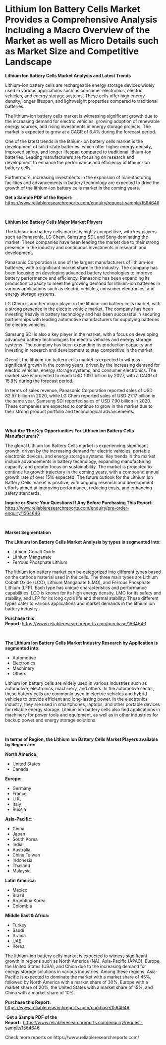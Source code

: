 <p><h1>Lithium Ion Battery Cells Market Provides a Comprehensive Analysis Including a Macro Overview of the Market as well as Micro Details such as Market Size and Competitive Landscape</h1></p><p><strong>Lithium Ion Battery Cells Market Analysis and Latest Trends</strong></p>
<p><p>Lithium-ion battery cells are rechargeable energy storage devices widely used in various applications such as consumer electronics, electric vehicles, and energy storage systems. These cells offer high energy density, longer lifespan, and lightweight properties compared to traditional batteries.</p><p>The lithium-ion battery cells market is witnessing significant growth due to the increasing demand for electric vehicles, growing adoption of renewable energy sources, and rising investments in energy storage projects. The market is expected to grow at a CAGR of 6.4% during the forecast period.</p><p>One of the latest trends in the lithium-ion battery cells market is the development of solid-state batteries, which offer higher energy density, improved safety, and longer lifespan compared to traditional lithium-ion batteries. Leading manufacturers are focusing on research and development to enhance the performance and efficiency of lithium-ion battery cells.</p><p>Furthermore, increasing investments in the expansion of manufacturing facilities and advancements in battery technology are expected to drive the growth of the lithium-ion battery cells market in the coming years.</p></p>
<p><strong>Get a Sample PDF of the Report:&nbsp;</strong> <a href="https://www.reliableresearchreports.com/enquiry/request-sample/1564646">https://www.reliableresearchreports.com/enquiry/request-sample/1564646</a></p>
<p>&nbsp;</p>
<p><strong>Lithium Ion Battery Cells Major Market Players</strong></p>
<p><p>The lithium-ion battery cells market is highly competitive, with key players such as Panasonic, LG Chem, Samsung SDI, and Sony dominating the market. These companies have been leading the market due to their strong presence in the industry and continuous investments in research and development.</p><p>Panasonic Corporation is one of the largest manufacturers of lithium-ion batteries, with a significant market share in the industry. The company has been focusing on developing advanced battery technologies to improve battery performance and efficiency. Panasonic has been expanding its production capacity to meet the growing demand for lithium-ion batteries in various applications such as electric vehicles, consumer electronics, and energy storage systems.</p><p>LG Chem is another major player in the lithium-ion battery cells market, with a strong presence in the electric vehicle market. The company has been investing heavily in battery technology and has been successful in securing partnerships with leading automotive manufacturers for supplying batteries for electric vehicles.</p><p>Samsung SDI is also a key player in the market, with a focus on developing advanced battery technologies for electric vehicles and energy storage systems. The company has been expanding its production capacity and investing in research and development to stay competitive in the market.</p><p>Overall, the lithium-ion battery cells market is expected to witness significant growth in the coming years, driven by the increasing demand for electric vehicles, energy storage systems, and consumer electronics. The market size is projected to reach USD 109.1 billion by 2027, with a CAGR of 15.9% during the forecast period.</p><p>In terms of sales revenue, Panasonic Corporation reported sales of USD 82.57 billion in 2020, while LG Chem reported sales of USD 27.17 billion in the same year. Samsung SDI reported sales of USD 7.90 billion in 2020. These companies are expected to continue to grow in the market due to their strong product portfolio and technological advancements.</p></p>
<p>&nbsp;</p>
<p><strong>What Are The Key Opportunities For Lithium Ion Battery Cells Manufacturers?</strong></p>
<p><p>The global Lithium Ion Battery Cells market is experiencing significant growth, driven by the increasing demand for electric vehicles, portable electronic devices, and energy storage systems. Key trends in the market include advancements in battery technology, expanding manufacturing capacity, and greater focus on sustainability. The market is projected to continue its growth trajectory in the coming years, with a compound annual growth rate of over 15% expected. The future outlook for the Lithium Ion Battery Cells market is positive, with ongoing research and development efforts aimed at improving performance, reducing costs, and enhancing safety standards.</p></p>
<p><strong>Inquire or Share Your Questions If Any Before Purchasing This Report:</strong> <a href="https://www.reliableresearchreports.com/enquiry/pre-order-enquiry/1564646">https://www.reliableresearchreports.com/enquiry/pre-order-enquiry/1564646</a></p>
<p>&nbsp;</p>
<p><strong>Market Segmentation</strong></p>
<p><strong>The Lithium Ion Battery Cells Market Analysis by types is segmented into:</strong></p>
<p><ul><li>Lithium Cobalt Oxide</li><li>Lithium Manganate</li><li>Ferrous Phosphate Lithium</li></ul></p>
<p><p>The lithium ion battery market can be categorized into different types based on the cathode material used in the cells. The three main types are Lithium Cobalt Oxide (LCO), Lithium Manganate (LMO), and Ferrous Phosphate Lithium (LFP). Each type has unique characteristics and performance capabilities. LCO is known for its high energy density, LMO for its safety and stability, and LFP for its long cycle life and thermal stability. These different types cater to various applications and market demands in the lithium ion battery industry.</p></p>
<p><strong>Purchase this Report:&nbsp;</strong><a href="https://www.reliableresearchreports.com/purchase/1564646">https://www.reliableresearchreports.com/purchase/1564646</a></p>
<p>&nbsp;</p>
<p><strong>The Lithium Ion Battery Cells Market Industry Research by Application is segmented into:</strong></p>
<p><ul><li>Automotive</li><li>Electronics</li><li>Machinery</li><li>Others</li></ul></p>
<p><p>Lithium ion battery cells are widely used in various industries such as automotive, electronics, machinery, and others. In the automotive sector, these battery cells are commonly used in electric vehicles and hybrid vehicles to provide efficient and long-lasting power. In the electronics industry, they are used in smartphones, laptops, and other portable devices for reliable energy storage. Lithium ion battery cells also find applications in machinery for power tools and equipment, as well as in other industries for backup power and energy storage solutions.</p></p>
<p>&nbsp;</p>
<p><strong>In terms of Region, the Lithium Ion Battery Cells Market Players available by Region are:</strong></p>
<p>
    <p> <strong> North America: </strong>
        <ul>
            <li>United States</li>
            <li>Canada</li>
        </ul>
        </p> 
    <p> <strong> Europe: </strong>
        <ul>
            <li>Germany</li>
            <li>France</li>
            <li>U.K.</li>
            <li>Italy</li>
            <li>Russia</li>
        </ul>
        </p> 
    <p> <strong> Asia-Pacific: </strong>
        <ul>
            <li>China</li>
            <li>Japan</li>
            <li>South Korea</li>
            <li>India</li>
            <li>Australia</li>
            <li>China Taiwan</li>
            <li>Indonesia</li>
            <li>Thailand</li>
            <li>Malaysia</li>
        </ul>
        </p> 
    <p> <strong> Latin America: </strong>
        <ul>
            <li>Mexico</li>
            <li>Brazil</li>
            <li>Argentina Korea</li>
            <li>Colombia</li>
        </ul>
        </p> 
    <p> <strong> Middle East & Africa: </strong>
        <ul>
            <li>Turkey</li>
            <li>Saudi</li>
            <li>Arabia</li>
            <li>UAE</li>
            <li>Korea</li>
        </ul>
    </p>
    </p>
<p><p>The lithium-ion battery cells market is expected to witness significant growth in regions such as North America (NA), Asia-Pacific (APAC), Europe, the United States (USA), and China due to the increasing demand for energy storage solutions in various industries. Among these regions, Asia-Pacific is expected to dominate the market with a market share of 45%, followed by North America with a market share of 30%, Europe with a market share of 20%, the United States with a market share of 15%, and China with a market share of 10%.</p></p>
<p><strong>Purchase this Report: </strong><a href="https://www.reliableresearchreports.com/purchase/1564646">https://www.reliableresearchreports.com/purchase/1564646</a></p>
<p>&nbsp;<strong>Get a Sample PDF of the Report:&nbsp;&nbsp;</strong><a href="https://www.reliableresearchreports.com/enquiry/request-sample/1564646">https://www.reliableresearchreports.com/enquiry/request-sample/1564646</a></p>
<p><strong></strong></p>
<p>Check more reports on https://www.reliableresearchreports.com/</p>